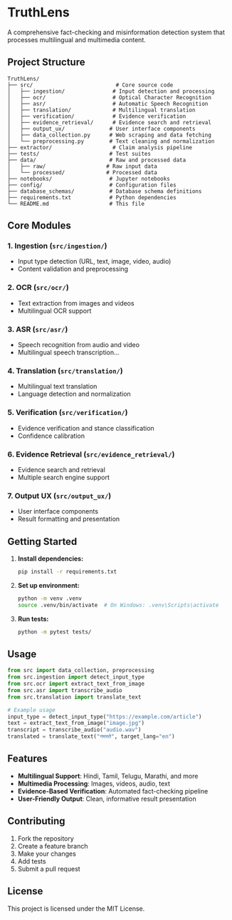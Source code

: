 ﻿# TruthLens

A comprehensive fact-checking and misinformation detection system that processes multilingual and multimedia content.

## Project Structure

```
TruthLens/
├── src/                          # Core source code
│   ├── ingestion/               # Input detection and processing
│   ├── ocr/                     # Optical Character Recognition
│   ├── asr/                     # Automatic Speech Recognition
│   ├── translation/             # Multilingual translation
│   ├── verification/            # Evidence verification
│   ├── evidence_retrieval/      # Evidence search and retrieval
│   ├── output_ux/              # User interface components
│   ├── data_collection.py      # Web scraping and data fetching
│   └── preprocessing.py        # Text cleaning and normalization
├── extractor/                   # Claim analysis pipeline
├── tests/                      # Test suites
├── data/                       # Raw and processed data
│   ├── raw/                   # Raw input data
│   └── processed/             # Processed data
├── notebooks/                  # Jupyter notebooks
├── config/                     # Configuration files
├── database_schemas/           # Database schema definitions
├── requirements.txt            # Python dependencies
└── README.md                   # This file
```

## Core Modules

### 1. Ingestion (`src/ingestion/`)
- Input type detection (URL, text, image, video, audio)
- Content validation and preprocessing

### 2. OCR (`src/ocr/`)
- Text extraction from images and videos
- Multilingual OCR support

### 3. ASR (`src/asr/`)
- Speech recognition from audio and video
- Multilingual speech transcription...

### 4. Translation (`src/translation/`)
- Multilingual text translation
- Language detection and normalization

### 5. Verification (`src/verification/`)
- Evidence verification and stance classification
- Confidence calibration

### 6. Evidence Retrieval (`src/evidence_retrieval/`)
- Evidence search and retrieval
- Multiple search engine support

### 7. Output UX (`src/output_ux/`)
- User interface components
- Result formatting and presentation

## Getting Started

1. **Install dependencies:**
   ```bash
   pip install -r requirements.txt
   ```

2. **Set up environment:**
   ```bash
   python -m venv .venv
   source .venv/bin/activate  # On Windows: .venv\Scripts\activate
   ```

3. **Run tests:**
   ```bash
   python -m pytest tests/
   ```

## Usage

```python
from src import data_collection, preprocessing
from src.ingestion import detect_input_type
from src.ocr import extract_text_from_image
from src.asr import transcribe_audio
from src.translation import translate_text

# Example usage
input_type = detect_input_type("https://example.com/article")
text = extract_text_from_image("image.jpg")
transcript = transcribe_audio("audio.wav")
translated = translate_text("नमस्ते", target_lang="en")
```

## Features

- **Multilingual Support**: Hindi, Tamil, Telugu, Marathi, and more
- **Multimedia Processing**: Images, videos, audio, text
- **Evidence-Based Verification**: Automated fact-checking pipeline
- **User-Friendly Output**: Clean, informative result presentation

## Contributing

1. Fork the repository
2. Create a feature branch
3. Make your changes
4. Add tests
5. Submit a pull request

## License

This project is licensed under the MIT License.
